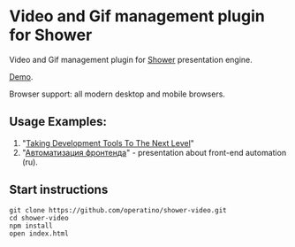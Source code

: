 Video and Gif management plugin for Shower
============

Video and Gif management plugin for [Shower](https://github.com/shower/shower) presentation engine.

[Demo](http://rhr.me/projects/shower-video/).

Browser support: all modern desktop and mobile browsers.

## Usage Examples:

1. "[Taking Development Tools To The Next Level](http://rhr.me/pres/ime)"
2. "[Автоматизация фронтенда](http://rhr.me/pres/automation)" - presentation about front-end automation (ru).

## Start instructions

```
git clone https://github.com/operatino/shower-video.git
cd shower-video
npm install
open index.html
```